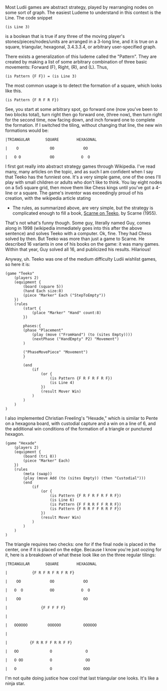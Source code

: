 Most Ludii games are abstract strategy, played by rearranging nodes on some sort of graph. 
The easiest Ludeme to understand in this context is the Line. The code snippet

    (is Line 3)
  
is a boolean that is true if any three of the moving player's stones/pieces/nodes/units are 
arranged in a 3-long line, and it is true on a square, triangular, hexagonal, 3.4.3.3.4, or 
arbitrary user-specified graph.

There exists a generalization of this ludeme called the "Pattern". They are created by 
making a list of some arbitrary combination of three basic movements: Forward (F), Right, 
(R), and (L). Thus, 

    (is Pattern {F F}) = (is Line 3)

The most common usage is to detect the formation of a square, which looks like this.

    (is Pattern {F R F R F})
  
See, you start at some arbitrary spot, go forward one (now you've been to two blocks total), 
turn right then go forward one, (three now), then turn right for the second time, now facing
down, and inch forward one to complete the formation. If I switched the tiling, without changing 
that line, the new win formations would be:

    |TRIANGULAR       SQUARE        HEXAGONAL
  
    |    O              OO             OO
  
    |   O O             OO            O  O
  
I first got really into abstract strategy games through Wikipedia. I've read many, many articles 
on the topic, and as such I am confident when I say that Teeko has the funniest one. It's a very 
simple game, one of the ones I'll play with small children or adults who don't like to think. You
lay eight nodes on a 5x5 square grid, then move them like Chess kings until you've got a 4-line or a 
square. The game's inventor was exceedingly proud of his creation, with the wikipedia article stating 

 - The rules, as summarized above, are very simple, but the strategy is complicated enough 
   to fill a book, <ins>Scarne on Teeko</ins>, by Scarne (1955).
   
That's not what's funny though. Some guy, literally named Guy, comes along in 1998 (wikipedia 
immediately goes into this after the above sentence) and solves Teeko with a computer. Ok, fine.
They had Chess solved by then. But Teeko was more than just a game to Scarne. He described 16 variants
in one of his books on the game: it was many games. Within that year, Guy solved all 16, and publicized
his results. Hilarious! 
   
Anyway, uh. Teeko was one of the medium difficulty Ludii wishlist games, so here it is:

	(game "Teeko" 
		(players 2) 
		(equipment { 
			(board (square 5)) 
			(hand Each size:8)
			(piece "Marker" Each ("StepToEmpty"))
		}) 
		(rules 
			(start { 
				(place "Marker" "Hand" count:8)
			})
			
			phases:{
			(phase "Placement"
				(play (move ("FromHand") (to (sites Empty))))
				(nextPhase ("HandEmpty" P2) "Movement")
			)
			
			("PhaseMovePiece" "Movement")
			}
			
			(end 
				(if 
					(or {
						(is Pattern {F R F R F R F})
						(is Line 4)
					})
					(result Mover Win)
				)
			) 
		)
	)
  
I also implemented Christian Freeling's "Hexade," which is similar to Pente on a hexagona board, with custodial capture and a win on a line of 6, and the additional win conditions of the formation of a triangle or punctured hexagon. 

  	(game "Hexade" 
		(players 2) 
		(equipment { 
			(board (tri 8)) 
			(piece "Marker" Each) 
		}) 
		(rules 
			(meta (swap))    
			(play (move Add (to (sites Empty)) (then "Custodial")))
			(end 
				(if 
					(or {
						(is Pattern {F R F R F R F R F})
						(is Line 6)
						(is Pattern {F F R R F F R R F})
						(is Pattern {F R R F F R R F F})
					})
					(result Mover Win)
				)
			) 
		)
	)

The triangle requires two checks: one for if the final node is placed in the center, one if it is 
placed on the edge. Because I know you're just oozing for it, here is a breakdown of what these look
like on the three regular tilings:


    |TRIANGULAR       SQUARE        HEXAGONAL
  
    |           {F R F R F R F R F}             
 
    |    OO             OO             OO
  
    |   O  O            OO            O  O
    
    |    OO                            OO
    
    |               {F F F F F}             
 
    |                                
  
    |   OOOOOO         OOOOOO          OOOOOO
    
    |                                
   
    |          {F R R F F R R F F}             
 
    |   OO              O               O
  
    |   O OO            O               OO
    
    |   O               O              OOO
    
I'm not quite doing justice how cool that last triangular one looks. It's like a ninja star. 
    
    
    
